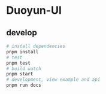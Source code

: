 # Duoyun-UI

## develop

```bash
# install dependencies
pnpm install
# test
pnpm test
# build watch
pnpm start
# development, view example and api
pnpm run docs
```
